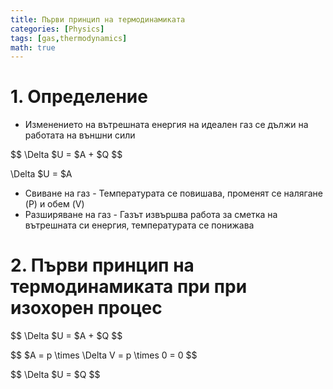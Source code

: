```yaml
---
title: Първи принцип на термодинамиката
categories: [Physics]
tags: [gas,thermodynamics]
math: true
---
```


# 1. Определение
 - Изменението на вътрешната енергия на идеален газ се дължи на работата на външни сили

$$
\Delta $U = $A + $Q
$$

\Delta $U = $A

 - Свиване на газ - Температурата се повишава, променят се налягане (P) и обем (V)
 - Разширяване на газ - Газът извършва работа за сметка на вътрешната си енергия, температурата се понижава

 # 2. Първи принцип на термодинамиката при при изохорен процес

$$
\Delta $U = $A + $Q 
$$
  
$$
$A = p \times \Delta V = p \times 0 = 0
$$

$$
\Delta $U = $Q
$$